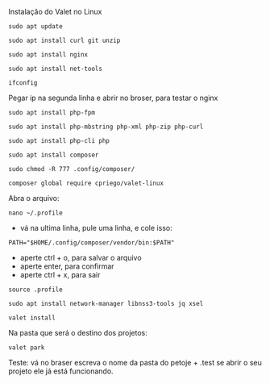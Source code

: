 Instalação do Valet no Linux

```
sudo apt update
```

```
sudo apt install curl git unzip
```

```
sudo apt install nginx
```

```
sudo apt install net-tools
```

```
ifconfig
```
Pegar ip na segunda linha e abrir no broser, para testar o nginx

```
sudo apt install php-fpm
```

```
sudo apt install php-mbstring php-xml php-zip php-curl
```

```
sudo apt install php-cli php
```

```
sudo apt install composer
```

```
sudo chmod -R 777 .config/composer/
```

```
composer global require cpriego/valet-linux
```

Abra o arquivo:
```
nano ~/.profile
```

* vá na ultima linha, pule uma linha, e cole isso:
```
PATH="$HOME/.config/composer/vendor/bin:$PATH"
```
* aperte ctrl + o, para salvar o arquivo
* aperte enter, para confirmar
* aperte ctrl + x, para sair

```
source .profile
```

```
sudo apt install network-manager libnss3-tools jq xsel
```

```
valet install
```

Na pasta que será o destino dos projetos:
```
valet park
```

Teste:
vá no braser escreva o nome da pasta do petoje + .test
se abrir o seu projeto ele já está funcionando.